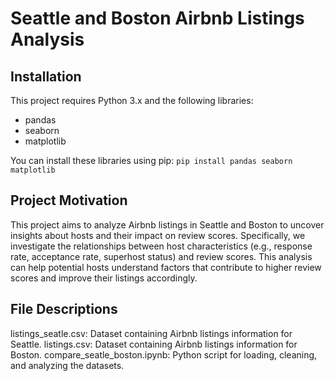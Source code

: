 # Seattle and Boston Airbnb Listings Analysis

## Installation
This project requires Python 3.x and the following libraries:

- pandas
- seaborn
- matplotlib

You can install these libraries using pip:
`
pip install pandas seaborn matplotlib `

## Project Motivation

This project aims to analyze Airbnb listings in Seattle and Boston to uncover insights about hosts and their impact on review scores. Specifically, we investigate the relationships between host characteristics (e.g., response rate, acceptance rate, superhost status) and review scores. This analysis can help potential hosts understand factors that contribute to higher review scores and improve their listings accordingly.

## File Descriptions
listings_seatle.csv: Dataset containing Airbnb listings information for Seattle.
listings.csv: Dataset containing Airbnb listings information for Boston.
compare_seatle_boston.ipynb: Python script for loading, cleaning, and analyzing the datasets.
